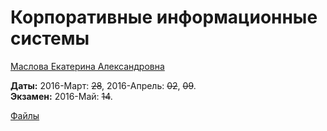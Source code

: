 # Корпоративные информационные системы

[Маслова Екатерина Александровна](https://www.hse.ru/staff/eamaslova)

**Даты:** 2016-Март: ~~28~~, 2016-Апрель: ~~02~~, ~~09~~.  
**Экзамен:** 2016-Май: ~~14~~.

[Файлы](https://yadi.sk/d/Y8Cwc88uxgXT5/160328%2C%20КИС)
